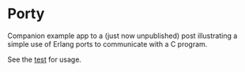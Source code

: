 # Porty

Companion example app to a (just now unpublished) post illustrating a simple use of Erlang ports to communicate with a C program.

See the [test](test/porty/echo_test.ex) for usage.
